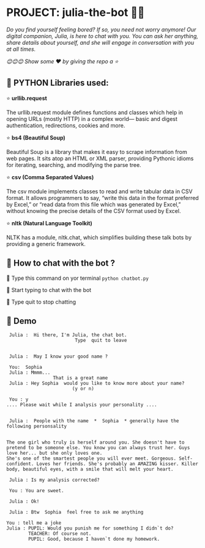 # PROJECT: julia-the-bot 👸🏽

*Do you find yourself feeling bored? If so, you need not worry anymore! Our digital companion, Julia, is here to chat with you. You can ask her anything, share details about yourself, and she will engage in conversation with you at all times.*

*😊😊😊 Show some :heart: by giving the repo a ⭐*


## 💠 PYTHON Libraries used:

⭐ **urllib.request**

The urllib.request module defines functions and classes which help in opening URLs (mostly HTTP) in a complex world— basic and digest authentication, redirections, cookies and more.

⭐ **bs4 (Beautiful Soup)**

Beautiful Soup is a library that makes it easy to scrape information from web pages. It sits atop an HTML or XML parser, providing Pythonic idioms for iterating, searching, and modifying the parse tree.

⭐ **csv (Comma Separated Values)**

The csv module implements classes to read and write tabular data in CSV format. It allows programmers to say, “write this data in the format preferred by Excel,” or “read data from this file which was generated by Excel,” without knowing the precise details of the CSV format used by Excel.

⭐ **nltk (Natural Language Toolkit)** 

NLTK has a module, nltk.chat, which simplifies building these talk bots by providing a generic framework.
  

## 💠 How to chat with the bot ?

🌸 Type this command on yor terminal  `python chatbot.py`

🌸 Start typing to chat with the bot

🌸 Type quit to stop chatting 


## 💠 Demo

```
 Julia :  Hi there, I'm Julia, the chat bot.
                         Type  quit to leave


 Julia :  May I know your good name ?

 You:  Sophia
 Julia : Mmmm...
                 That is a great name
 Julia : Hey Sophia  would you like to know more about your name?
                        (y or n)

 You : y
.... Please wait while I analysis your personality ....


 Julia :  People with the name  *  Sophia  * generally have the following personsality 


The one girl who truly is herself around you. She doesn't have to pretend to be someone else. You know you can always trust her. Guys love her... but she only loves one. 
She's one of the smartest people you will ever meet. Gorgeous. Self-confident. Loves her friends. She's probably an AMAZING kisser. Killer body, beautiful eyes, with a smile that will melt your heart.

 Julia : Is my analysis corrected?

 You : You are sweet.

 Julia : Ok!

 Julia : Btw  Sophia  feel free to ask me anything
```

```
You : tell me a joke
Julia : PUPIL: Would you punish me for something I didn`t do?
        TEACHER: Of course not.
        PUPIL: Good, because I haven`t done my homework.
```



